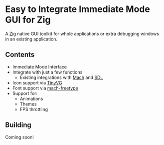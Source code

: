 # Easy to Integrate Immediate Mode GUI for Zig

A [Zig](https://ziglang.org/) native GUI toolkit for whole applications or extra debugging windows in an existing application.

## Contents

- Immediate Mode Interface
- Integrate with just a few functions
  - Existing integrations with [Mach](https://machengine.org/) and [SDL](https://libsdl.org/)
- Icon support via [TinyVG](https://tinyvg.tech/)
- Font support via [mach-freetype](https://github.com/hexops/mach-freetype/)
- Support for:
  - Animations
  - Themes
  - FPS throttling

## Building

Coming soon!


